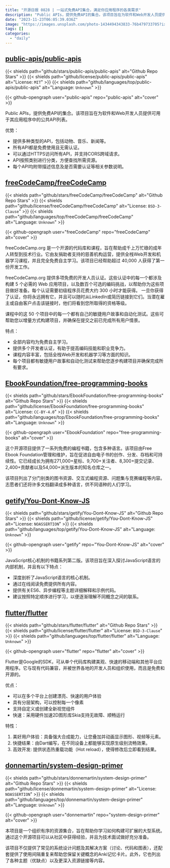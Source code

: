 ```yaml
---
title: "开源日报 0828 | 一站式免费API集合，满足你应用程序的各类需求"
description: "Public APIs，提供免费API的集合。该项目旨在为软件和Web开发人员提供可用于其应用程序中的公共API列表。"
date: "2023-11-23T06:05:39.036Z"
image: "https://images.unsplash.com/photo-1434494343833-76b479733705?ixlib=rb-4.0.3&q=85&fm=jpg&crop=entropy&cs=srgb"
tags: []
categories:
  - "daily"
---
```


## [public-apis/public-apis](https://github.com/public-apis/public-apis)

{{< shields path="github/stars/public-apis/public-apis" alt="Github Repo Stars" >}} {{< shields path="github/license/public-apis/public-apis" alt="License: `MIT`" >}} {{< shields path="github/languages/top/public-apis/public-apis" alt="Language: `Unknown`" >}}

{{< github-opengraph user="public-apis" repo="public-apis" alt="cover" >}}

Public APIs，提供免费API的集合。该项目旨在为软件和Web开发人员提供可用于其应用程序中的公共API列表。

优势：

- 提供多种类型的API，包括动物、音乐、新闻等。
- 所有API都是免费使用且无需认证。
- 可以通过HTTPS访问所有API，并支持CORS跨域请求。
- API按照类别进行分类，方便查找所需资源。
- 每个API均附带描述信息及是否需要认证等相关参数说明。
  
## [freeCodeCamp/freeCodeCamp](https://github.com/freeCodeCamp/freeCodeCamp)

{{< shields path="github/stars/freeCodeCamp/freeCodeCamp" alt="Github Repo Stars" >}} {{< shields path="github/license/freeCodeCamp/freeCodeCamp" alt="License: `BSD-3-Clause`" >}} {{< shields path="github/languages/top/freeCodeCamp/freeCodeCamp" alt="Language: `Unknown`" >}}

{{< github-opengraph user="freeCodeCamp" repo="freeCodeCamp" alt="cover" >}}

freeCodeCamp.org 是一个开源的代码库和课程，旨在帮助成千上万忙碌的成年人转型到技术行业。它由友捐助者支持的慈善机构运营，提供全栈Web开发和机器学习课程，并且完全免费自主学习。该项目已经帮助超过 40,000 人获得了第一份开发工作。

freeCodeCamp.org 提供多项免费的开发人员认证。这些认证中的每一个都涉及构建 5 个必需的 Web 应用项目，以及数百个可选的编码挑战，以帮助你为这些项目做好准备。每个认证需要初级程序员花费大约 300 小时才能获得。
一旦你获得了认证，你将永远拥有它，并且可以随时从LinkedIn或简历链接到它们。当潜在雇主或自由客户点击该链接时，他们将看到您所取得的资格等级。

课程中的这 50 个项目中的每一个都有自己的敏捷用户故事和自动化测试。这些可帮助您以增量方式构建项目，并确保在提交之前已完成所有用户情景。

特点：

- 全部内容均为免费自主学习。
- 提供多个开发者认证，有助于提高编码技能和职业竞争力。
- 课程内容丰富，包括全栈Web开发和机器学习等方面的知识。
- 每个项目都有敏捷用户故事和自动化测试来帮助您逐步构建项目并确保完成所有要求。
  
## [EbookFoundation/free-programming-books](https://github.com/EbookFoundation/free-programming-books)

{{< shields path="github/stars/EbookFoundation/free-programming-books" alt="Github Repo Stars" >}} {{< shields path="github/license/EbookFoundation/free-programming-books" alt="License: `CC-BY-4.0`" >}} {{< shields path="github/languages/top/EbookFoundation/free-programming-books" alt="Language: `Unknown`" >}}

{{< github-opengraph user="EbookFoundation" repo="free-programming-books" alt="cover" >}}

这个开源项目提供了一系列免费的编程书籍，包含多种语言。该项目由Free Ebook Foundation管理和维护，旨在促进自由电子书的创作、分发、存档和可持续性。它已经成长为拥有271,000+星标、9,700+关注者、8,300+提交记录、2,400+贡献者以及54,000+派生版本的知名仓库之一。

该项目列出了分门别类的图书资源、交互式编程资源、问题集与竞赛编程等内容。志愿者们还将许多文档翻译成多种语言，供不同语种的人们学习。
  
## [getify/You-Dont-Know-JS](https://github.com/getify/You-Dont-Know-JS)

{{< shields path="github/stars/getify/You-Dont-Know-JS" alt="Github Repo Stars" >}} {{< shields path="github/license/getify/You-Dont-Know-JS" alt="License: `NOASSERTION`" >}} {{< shields path="github/languages/top/getify/You-Dont-Know-JS" alt="Language: `Unknown`" >}}

{{< github-opengraph user="getify" repo="You-Dont-Know-JS" alt="cover" >}}

JavaScript核心机制的书籍系列第二版。该项目旨在深入探讨JavaScript语言的内部机制，并且有以下特点：

- 深度剖析了JavaScript语言的核心机制。
- 通过在线阅读免费提供所有内容。
- 提供有关ES6、异步编程等主题详细解释和示例代码。
- 建议按照特定顺序进行学习，以便逐渐理解不同概念之间的联系。
  
## [flutter/flutter](https://github.com/flutter/flutter)

{{< shields path="github/stars/flutter/flutter" alt="Github Repo Stars" >}} {{< shields path="github/license/flutter/flutter" alt="License: `BSD-3-Clause`" >}} {{< shields path="github/languages/top/flutter/flutter" alt="Language: `Unknown`" >}}

{{< github-opengraph user="flutter" repo="flutter" alt="cover" >}}

Flutter是Google的SDK，可从单个代码库构建美观、快速的移动端和其他平台应用程序。它与现有代码兼容，并被世界各地的开发人员和组织使用，而且是免费和开源的。

优点：

- 可以在多个平台上创建漂亮、快速的用户体验
- 具有分层架构，可以控制每一个像素
- 支持自定义或创建全新视觉组件
- 快速：采用硬件加速2D图形库Skia支持无故障、顺畅运行

特性：

1. 美好用户体验：具备强大合成能力，让您叠加并动画显示图形、视频等元素。
2. 快捷结果：由Dart编写，在不同设备上都能够实现原生级别流畅效果。
3. 高效开发: 提供状态热重载功能（Hot reload），使得修改后立即看到结果。
  
## [donnemartin/system-design-primer](https://github.com/donnemartin/system-design-primer)

{{< shields path="github/stars/donnemartin/system-design-primer" alt="Github Repo Stars" >}} {{< shields path="github/license/donnemartin/system-design-primer" alt="License: `NOASSERTION`" >}} {{< shields path="github/languages/top/donnemartin/system-design-primer" alt="Language: `Unknown`" >}}

{{< github-opengraph user="donnemartin" repo="system-design-primer" alt="cover" >}}

本项目是一个组织有序的资源集合，旨在帮助你学习如何构建可扩展的大型系统。通过这个开源项目可以从社区中获得经验，并且为技术面试做好充分准备。

该项目不仅提供了常见的系统设计问题及其解决方案（讨论、代码和图表），还配套提供了使用间隔重复来帮助您保留关键概念的Anki记忆卡片。此外，它也列出了各种主题（优缺点）以及更深入资源链接等内容。
  